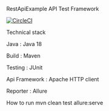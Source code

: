 RestApiExample API Test Framework

[![CircleCI](https://circleci.com/gh/MichaelVovk/restapiexample-framework/tree/main.svg?style=shield)](https://circleci.com/gh/MichaelVovk/restapiexample-framework/tree/main)

Technical stack

Java : Java 18

Build : Maven

Testing : JUnit

Api Framework : Apache HTTP client

Reporter : Allure

How to run
mvn clean test allure:serve
